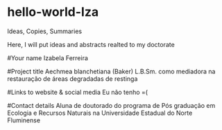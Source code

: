# hello-world-Iza
Ideas, Copies, Summaries

Here, I will put ideas and abstracts realted to my doctorate

#Your name
Izabela Ferreira

#Project title
Aechmea blanchetiana (Baker) L.B.Sm. como mediadora na restauração de áreas degradadas de restinga

#Links to website & social media
Eu não tenho =(

#Contact details
Aluna de doutorado do programa de Pós graduação em Ecologia e Recursos Naturais na Universidade Estadual do Norte Fluminense

